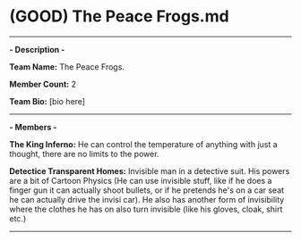 # (GOOD) The Peace Frogs.md

-----

**- Description -**

**Team Name:** The Peace Frogs.

**Member Count:** 2

**Team Bio:**
\[bio here]

-----
**- Members -**

**The King Inferno:** He can control the temperature of anything with just a thought, there are no limits to the power.

**Detectice Transparent Homes:** Invisible man in a detective suit. His powers are a bit of Cartoon Physics (He can use invisible stuff, like if he does a finger gun it can actually shoot bullets, or if he pretends he's on a car seat he can actually drive the invisi car). He also has another form of invisibility where the clothes he has on also turn invisible (like his gloves, cloak, shirt etc.)

-----
